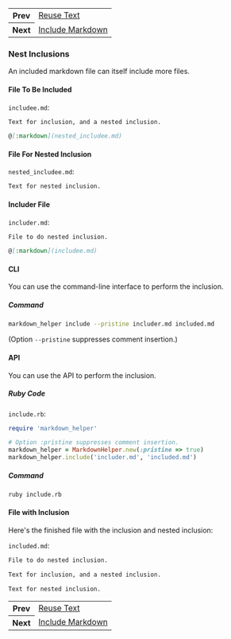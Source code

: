 <table>
  <tr>
    <th>Prev</th>
    <td><a href="../reuse_text/use_case.md">Reuse Text</a></td>
  </tr>
  <tr>
    <th>Next</th>
    <td><a href="../include_markdown/use_case.md">Include Markdown</a></td>
  </tr>
</table>

### Nest Inclusions

An included markdown file can itself include more files.

#### File To Be Included

```includee.md```:
```markdown
Text for inclusion, and a nested inclusion.

@[:markdown](nested_includee.md)
```

#### File For Nested Inclusion

```nested_includee.md```:
```markdown
Text for nested inclusion.
```

#### Includer File

```includer.md```:
```markdown
File to do nested inclusion.

@[:markdown](includee.md)
```

#### CLI

You can use the command-line interface to perform the inclusion.

##### Command

```sh
markdown_helper include --pristine includer.md included.md
```

(Option ```--pristine``` suppresses comment insertion.)

#### API

You can use the API to perform the inclusion.

##### Ruby Code

```include.rb```:
```ruby
require 'markdown_helper'

# Option :pristine suppresses comment insertion.
markdown_helper = MarkdownHelper.new(:pristine => true)
markdown_helper.include('includer.md', 'included.md')
```

##### Command

```sh
ruby include.rb
```

#### File with Inclusion

Here's the finished file with the inclusion and nested inclusion:

```included.md```:
```markdown
File to do nested inclusion.

Text for inclusion, and a nested inclusion.

Text for nested inclusion.
```

<table>
  <tr>
    <th>Prev</th>
    <td><a href="../reuse_text/use_case.md">Reuse Text</a></td>
  </tr>
  <tr>
    <th>Next</th>
    <td><a href="../include_markdown/use_case.md">Include Markdown</a></td>
  </tr>
</table>
